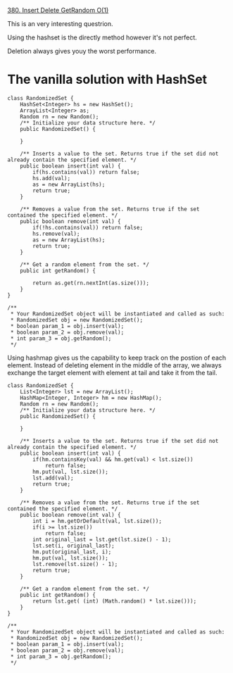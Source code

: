 [380. Insert Delete GetRandom O(1)](https://leetcode.com/problems/insert-delete-getrandom-o1/description/)

This is an very interesting questrion.

Using the hashset is the directly method however it's not perfect.

Deletion always gives youy the worst performance.

# The vanilla solution with HashSet

```
class RandomizedSet {
    HashSet<Integer> hs = new HashSet();
    ArrayList<Integer> as;
    Random rn = new Random();
    /** Initialize your data structure here. */
    public RandomizedSet() {
        
    }
    
    /** Inserts a value to the set. Returns true if the set did not already contain the specified element. */
    public boolean insert(int val) {
        if(hs.contains(val)) return false;
        hs.add(val);
        as = new ArrayList(hs);
        return true;
    }
    
    /** Removes a value from the set. Returns true if the set contained the specified element. */
    public boolean remove(int val) {
        if(!hs.contains(val)) return false;
        hs.remove(val);
        as = new ArrayList(hs);
        return true;
    }
    
    /** Get a random element from the set. */
    public int getRandom() {
        
        return as.get(rn.nextInt(as.size()));
    }
}

/**
 * Your RandomizedSet object will be instantiated and called as such:
 * RandomizedSet obj = new RandomizedSet();
 * boolean param_1 = obj.insert(val);
 * boolean param_2 = obj.remove(val);
 * int param_3 = obj.getRandom();
 */
```

Using hashmap gives us the capability to keep track on the postion of each element.
Instead of deleting element in the middle of the array, we always exchange the target element with element at tail and take it from the tail.

```
class RandomizedSet {
    List<Integer> lst = new ArrayList();
    HashMap<Integer, Integer> hm = new HashMap();
    Random rn = new Random();
    /** Initialize your data structure here. */
    public RandomizedSet() {
        
    }
    
    /** Inserts a value to the set. Returns true if the set did not already contain the specified element. */
    public boolean insert(int val) {
        if(hm.containsKey(val) && hm.get(val) < lst.size())
            return false;
        hm.put(val, lst.size());
        lst.add(val);
        return true;
    }
    
    /** Removes a value from the set. Returns true if the set contained the specified element. */
    public boolean remove(int val) {
        int i = hm.getOrDefault(val, lst.size());
        if(i >= lst.size())
            return false;
        int original_last = lst.get(lst.size() - 1);
        lst.set(i, original_last);
        hm.put(original_last, i);
        hm.put(val, lst.size());
        lst.remove(lst.size() - 1);
        return true;
    }
    
    /** Get a random element from the set. */
    public int getRandom() {
        return lst.get( (int) (Math.random() * lst.size()));
    }
}

/**
 * Your RandomizedSet object will be instantiated and called as such:
 * RandomizedSet obj = new RandomizedSet();
 * boolean param_1 = obj.insert(val);
 * boolean param_2 = obj.remove(val);
 * int param_3 = obj.getRandom();
 */

```
